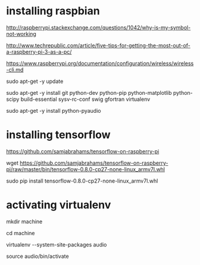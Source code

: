 # installing raspbian

http://raspberrypi.stackexchange.com/questions/1042/why-is-my-symbol-not-working

http://www.techrepublic.com/article/five-tips-for-getting-the-most-out-of-a-raspberry-pi-3-as-a-pc/

https://www.raspberrypi.org/documentation/configuration/wireless/wireless-cli.md

sudo apt-get -y update

sudo apt-get -y install git python-dev python-pip python-matplotlib python-scipy build-essential sysv-rc-conf swig gfortran virtualenv 

sudo apt-get -y install python-pyaudio

# installing tensorflow 

https://github.com/samjabrahams/tensorflow-on-raspberry-pi

wget https://github.com/samjabrahams/tensorflow-on-raspberry-pi/raw/master/bin/tensorflow-0.8.0-cp27-none-linux_armv7l.whl

sudo pip install tensorflow-0.8.0-cp27-none-linux_armv7l.whl

# activating virtualenv

mkdir machine

cd machine

virtualenv --system-site-packages audio

source audio/bin/activate